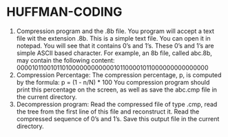 # HUFFMAN-CODING
1. Compression program and the .8b file. You program will accept a text file wit the extension .8b. This is a simple text file.
You can open it in notepad. You will see that it contains 0’s and 1’s. These 0’s
and 1’s are simple ASCII based character. For example, an 8b file, called abc.8b,
may contain the following content: 0000101100101101000000000000101100001011000000000000000
2. Compression Percentage: The compression percentage, p, is computed by the formula:  p = (1 - n/N) * 100
You compression program should print this percentage on the screen, as well as save the abc.cmp file in the current directory.
3. Decompression program: Read the compressed file of type .cmp, read the tree from the first line of this file and reconstruct it. Read the compressed sequence of 0’s and 1’s.
Save this output file in the current directory.
